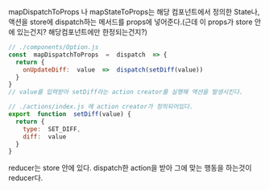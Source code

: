 mapDispatchToProps 나 mapStateToProps는 해당 컴포넌트에서 정의한 State나, 액션을 store에 dispatch하는 메서드를 props에 넣어준다.(근데 이 props가 store 안에 있는건지? 해당컴포넌트에만 한정되는건지?)

```javascript
// ./components/Option.js
const  mapDispatchToProps  =  dispatch  => {
  return {
    onUpdateDiff:  value  =>  dispatch(setDiff(value))
  }
}
// value를 입력받아 setDiff라는 action creator를 실행해 액션을 발생시킨다.

// ./actions/index.js 에 action creator가 정의되어있다.
export  function  setDiff(value) {
  return {
    type:  SET_DIFF,
    diff:  value
  }
}
```

reducer는 store 안에 있다.
dispatch한 action을 받아 그에 맞는 행동을 하는것이 reducer다.
<!--stackedit_data:
eyJoaXN0b3J5IjpbMTMxMzA4MzkxOCwxMDkwNTMzMDAyXX0=
-->